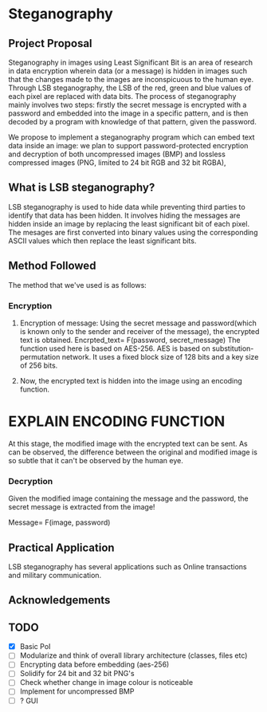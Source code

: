 # Steganography

## Project Proposal

Steganography in images using Least Significant Bit is an area of research in data encryption wherein data (or a message) is hidden in images such that the changes made to the images are inconspicuous to the human eye. Through LSB steganography, the LSB of the red, green and blue values of each pixel are replaced with data bits. The process of steganography mainly involves two steps: firstly the secret message is encrypted with a password and embedded into the image in a specific pattern, and is then decoded by a program with knowledge of that pattern, given the password.

We propose to implement a steganography program which can embed text data inside an image: we plan to support password-protected encryption and decryption of both uncompressed images (BMP) and lossless compressed images (PNG, limited to 24 bit RGB and 32 bit RGBA),

## What is LSB steganography?

LSB steganography is used to hide data while preventing third parties to identify that data has been hidden. It involves hiding the messages are hidden inside an image by replacing the least significant bit of each pixel. 
The mesages are first converted into binary values using the corresponding ASCII values which then replace the least significant bits. 

## Method Followed

The method that we've used is as follows:
### Encryption

1. Encryption of message: Using the secret message and password(which is known only to the sender and receiver of the message), the encrypted text is obtained. 
Encrpted_text= F(password, secret_message)
The function used here is based on AES-256. 
AES is based on substitution-permutation network. It uses a fixed block size of 128 bits and a key size of 256 bits. 

2. Now, the encrypted text is hidden into the image using an encoding function. 
# EXPLAIN ENCODING FUNCTION

At this stage, the modified image with the encrypted text can be sent. 
As can be observed, the difference between the original and modified image is so subtle that it can't be observed by the human eye. 


### Decryption

Given the modified image containing the message and the password, the secret message is extracted from the image!

Message= F(image, password)

## Practical Application
LSB steganography has several applications such as Online transactions and military communication. 

## Acknowledgements


## TODO

- [X] Basic PoI 
- [ ] Modularize and think of overall library architecture (classes, files etc)
- [ ] Encrypting data before embedding (aes-256)
- [ ] Solidify for 24 bit and 32 bit PNG's
- [ ] Check whether change in image colour is noticeable
- [ ] Implement for uncompressed BMP 
- [ ] ? GUI
